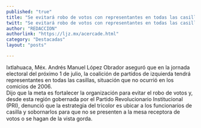 ```yaml
---
published: "true"
title: "Se evitará robo de votos con representantes en todas las casillas: AMLO"
twitt: "Se evitará robo de votos con representantes en todas las casillas: AMLO"
author: "REDACCION"
authorlink: "https://ljz.mx/acercade.html"
category: "Destacadas"
layout: "posts"

---
```




Ixtlahuaca, Méx. Andrés Manuel López Obrador aseguró que en la jornada electoral del próximo 1 de julio, la coalición de partidos de izquierda tendrá representantes en todas las casillas, situación que no ocurrió en los comicios de 2006.  
  Dijo que la meta es fortalecer la organización para evitar el robo de votos y, desde esta región gobernada por el Partido Revolucionario Institucional (PRI), denunció que la estrategia del tricolor es ubicar a los funcionarios de casilla y sobornarlos para que no se presenten a la mesa receptora de votos o se hagan de la vista gorda.



   

